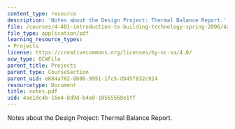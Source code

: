 ```yaml
---
content_type: resource
description: 'Notes about the Design Project: Thermal Balance Report.'
file: /courses/4-401-introduction-to-building-technology-spring-2006/4ae1dc4b16e48d9db4e010565568e1ff_notes.pdf
file_type: application/pdf
learning_resource_types:
- Projects
license: https://creativecommons.org/licenses/by-nc-sa/4.0/
ocw_type: OCWFile
parent_title: Projects
parent_type: CourseSection
parent_uid: e884a702-8b06-9951-1fc5-db45f832c924
resourcetype: Document
title: notes.pdf
uid: 4ae1dc4b-16e4-8d9d-b4e0-10565568e1ff
---
```

Notes about the Design Project: Thermal Balance Report.